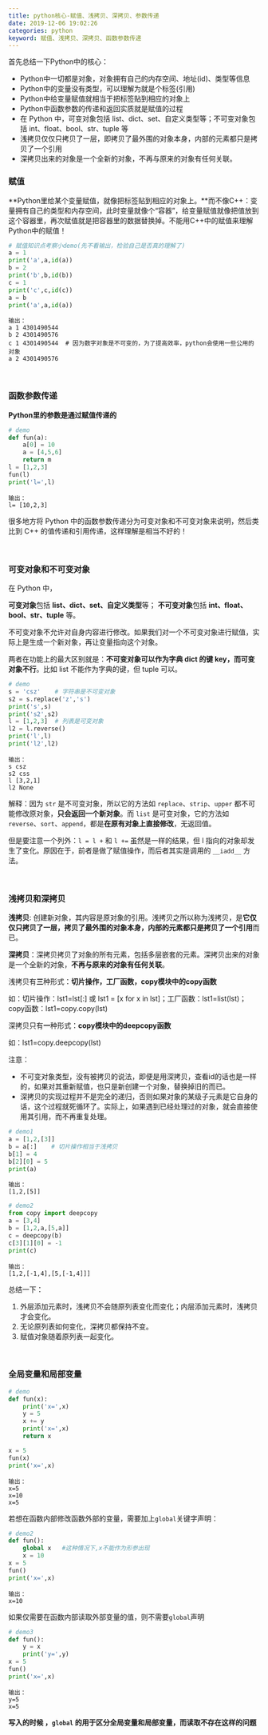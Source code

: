 ```yaml
---
title: python核心-赋值、浅拷贝、深拷贝、参数传递
date: 2019-12-06 19:02:26
categories: python
keyword: 赋值、浅拷贝、深拷贝、函数参数传递
---
```


首先总结一下Python中的核心：

- Python中一切都是对象，对象拥有自己的内存空间、地址(id)、类型等信息
- Python中的变量没有类型，可以理解为就是个标签(引用)
- Python中给变量赋值就相当于把标签贴到相应的对象上
- Python中函数参数的传递和返回实质就是赋值的过程
- 在 Python 中，可变对象包括 list、dict、set、自定义类型等；不可变对象包括 int、float、bool、str、tuple 等
- 浅拷贝仅仅只拷贝了一层，即拷贝了最外围的对象本身，内部的元素都只是拷贝了一个引用
- 深拷贝出来的对象是一个全新的对象，不再与原来的对象有任何关联。

### 赋值

**Python里给某个变量赋值，就像把标签贴到相应的对象上。**而不像C++：变量拥有自己的类型和内存空间，此时变量就像个“容器”，给变量赋值就像把值放到这个容器里，再次赋值就是把容器里的数据替换掉。不能用C++中的赋值来理解Python中的赋值！

```python
# 赋值知识点考察小demo(先不看输出，检验自己是否真的理解了)
a = 1
print('a',a,id(a))
b = 2
print('b',b,id(b))
c = 1
print('c',c,id(c))
a = b
print('a',a,id(a))	
```

```
输出：
a 1 4301490544
b 2 4301490576
c 1 4301490544  # 因为数字对象是不可变的，为了提高效率，python会使用一些公用的对象
a 2 4301490576
```

<br>

### 函数参数传递

**Python里的参数是通过赋值传递的**

```python
# demo
def fun(a):
    a[0] = 10
    a = [4,5,6]
    return m
l = [1,2,3]
fun(l)
print('l=',l)
```

```
输出：
l= [10,2,3]
```

很多地方将 Python 中的函数参数传递分为可变对象和不可变对象来说明，然后类比到 C++ 的值传递和引用传递，这样理解是相当不好的！

<br>

### 可变对象和不可变对象

在 Python 中，

**可变对象**包括 **list、dict、set、自定义类型**等；
**不可变对象**包括 **int、float、bool、str、tuple** 等。

不可变对象不允许对自身内容进行修改。如果我们对一个不可变对象进行赋值，实际上是生成一个新对象，再让变量指向这个对象。

两者在功能上的最大区别就是：**不可变对象可以作为字典 dict 的键 key，而可变对象不行**。比如 list 不能作为字典的键，但 tuple 可以。

```python
# demo
s = 'csz'    # 字符串是不可变对象
s2 = s.replace('z','s')
print('s',s)
print('s2',s2)
l = [1,2,3]  # 列表是可变对象
l2 = l.reverse()
print('l',l)
print('l2',l2)
```

```
输出：
s csz
s2 css
l [3,2,1]
l2 None
```

解释：因为 `str` 是不可变对象，所以它的方法如 `replace`、`strip`、`upper` 都不可能修改原对象，**只会返回一个新对象**。而 `list` 是可变对象，它的方法如 `reverse`、`sort`、`append`，都是**在原有对象上直接修改**，无返回值。

但是要注意一个列外：`l = l +` 和 `l +=` 虽然是一样的结果，但 l 指向的对象却发生了变化。原因在于，前者是做了赋值操作，而后者其实是调用的 `__iadd__` 方法。

<br>

### 浅拷贝和深拷贝

**浅拷贝**: 创建新对象，其内容是原对象的引用。浅拷贝之所以称为浅拷贝，是**它仅仅只拷贝了一层，拷贝了最外围的对象本身，内部的元素都只是拷贝了一个引用**而已。

**深拷贝**：深拷贝拷贝了对象的所有元素，包括多层嵌套的元素。深拷贝出来的对象是一个全新的对象，**不再与原来的对象有任何关联**。

浅拷贝有**三**种形式：**切片操作，工厂函数，copy模块中的copy函数**

如：切片操作：lst1=lst[:] 或 lst1 = [x for x in lst]；工厂函数：lst1=list(lst)；copy函数：lst1=copy.copy(lst)

深拷贝只有**一**种形式：**copy模块中的deepcopy函数**

如：lst1=copy.deepcopy(lst)

注意：

- 不可变对象类型，没有被拷贝的说法，即便是用深拷贝，查看id的话也是一样的，如果对其重新赋值，也只是新创建一个对象，替换掉旧的而已。
- 深拷贝的实现过程并不是完全的递归，否则如果对象的某级子元素是它自身的话，这个过程就死循环了。实际上，如果遇到已经处理过的对象，就会直接使用其引用，而不再重复处理。

```python
# demo1
a = [1,2,[3]]
b = a[:]    # 切片操作相当于浅拷贝
b[1] = 4
b[2][0] = 5
print(a)
```

```
输出：
[1,2,[5]]
```

```python
# demo2
from copy import deepcopy
a = [3,4]
b = [1,2,a,[5,a]]
c = deepcopy(b)
c[3][1][0] = -1
print(c)
```

```
输出：
[1,2,[-1,4],[5,[-1,4]]]
```

总结一下：

1. 外层添加元素时，浅拷贝不会随原列表变化而变化；内层添加元素时，浅拷贝才会变化。
2. 无论原列表如何变化，深拷贝都保持不变。
3. 赋值对象随着原列表一起变化。

<br>

### 全局变量和局部变量

```python
# demo
def fun(x):
    print('x=',x)
    y = 5
    x += y
    print('x=',x)
    return x

x = 5
fun(x)
print('x=',x)
```

```
输出：
x=5
x=10
x=5
```

若想在函数内部修改函数外部的变量，需要加上`global`关键字声明：

```python
# demo2
def fun():   
    global x   #这种情况下,x不能作为形参出现
    x = 10
x = 5
fun()
print('x=',x)
```

```
输出：
x=10
```

如果仅需要在函数内部读取外部变量的值，则不需要`global`声明

```python
# demo3
def fun():
    y = x
    print('y=',y)
x = 5
fun()
print('x=',x)
```

```
输出：
y=5
x=5
```

**写入的时候 ，`global` 的用于区分全局变量和局部变量，而读取不存在这样的问题**